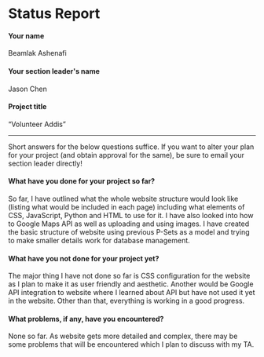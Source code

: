 # Status Report

#### Your name

Beamlak Ashenafi

#### Your section leader's name

Jason Chen

#### Project title

“Volunteer Addis”

***

Short answers for the below questions suffice. If you want to alter your plan for your project (and obtain approval for the same), be sure to email your section leader directly!

#### What have you done for your project so far?

So far, I have outlined what the whole website structure would look like (listing what would be included in each page) including
what elements of CSS, JavaScript, Python and HTML to use for it. I have also looked into how to Google Maps API as well as uploading
and using images. I have created the basic structure of website using previous P-Sets as a model and trying to make smaller details
work for database management.

#### What have you not done for your project yet?

The major thing I have not done so far is CSS configuration for the website as I plan to make it as user friendly and aesthetic.
Another would be Google API integration to website where I learned about API but have not used it yet in the website. Other than that,
everything is working in a good progress.

#### What problems, if any, have you encountered?

None so far. As website gets more detailed and complex, there may be some problems that will be encountered which I plan to discuss
with my TA.
